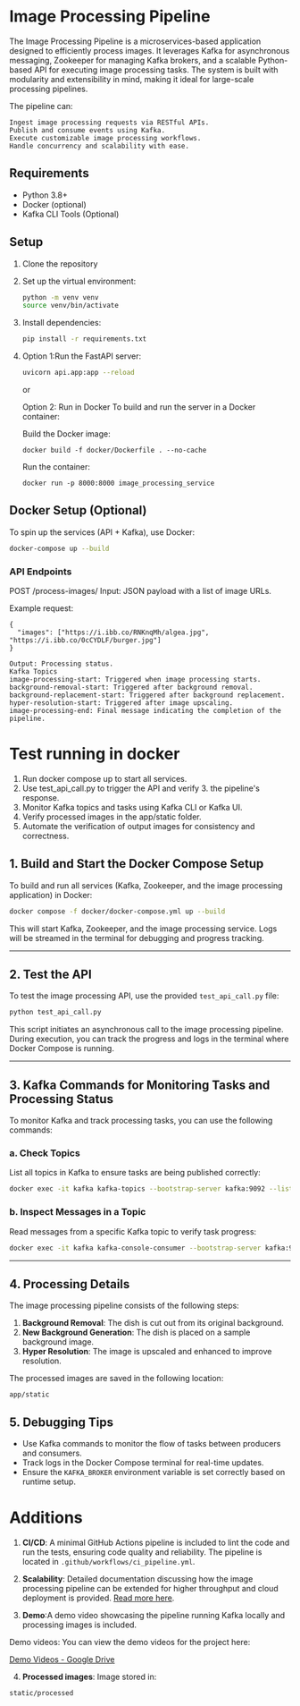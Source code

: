 # Image Processing Pipeline

The Image Processing Pipeline is a microservices-based application designed to efficiently process images. It leverages Kafka for asynchronous messaging, Zookeeper for managing Kafka brokers, and a scalable Python-based API for executing image processing tasks. The system is built with modularity and extensibility in mind, making it ideal for large-scale processing pipelines.

The pipeline can:

    Ingest image processing requests via RESTful APIs.
    Publish and consume events using Kafka.
    Execute customizable image processing workflows.
    Handle concurrency and scalability with ease.

## Requirements
- Python 3.8+
- Docker (optional)
- Kafka CLI Tools (Optional)

## Setup

1. Clone the repository
2. Set up the virtual environment:
    ```bash
    python -m venv venv
    source venv/bin/activate
    ```
3. Install dependencies:
    ```bash
    pip install -r requirements.txt
    ```
4. Option 1:Run the FastAPI server:
    ```bash
    uvicorn api.app:app --reload
    ```
    
    or

    Option 2: Run in Docker
    To build and run the server in a Docker container:

    Build the Docker image:

    ```
    docker build -f docker/Dockerfile . --no-cache
    ````

    Run the container:
    ```
    docker run -p 8000:8000 image_processing_service
    ```

## Docker Setup (Optional)

To spin up the services (API + Kafka), use Docker:

```bash
docker-compose up --build
```
### API Endpoints

POST /process-images/
Input: JSON payload with a list of image URLs.

Example request:
```
{
  "images": ["https://i.ibb.co/RNKnqMh/algea.jpg", "https://i.ibb.co/0cCYDLF/burger.jpg"]
}
```
    Output: Processing status.
    Kafka Topics
    image-processing-start: Triggered when image processing starts.
    background-removal-start: Triggered after background removal.
    background-replacement-start: Triggered after background replacement.
    hyper-resolution-start: Triggered after image upscaling.
    image-processing-end: Final message indicating the completion of the pipeline.

# Test running in docker

1. Run docker compose up to start all services.
2. Use test_api_call.py to trigger the API and verify 3. the pipeline's response.
4. Monitor Kafka topics and tasks using Kafka CLI or Kafka UI.
5. Verify processed images in the app/static folder.
6. Automate the verification of output images for consistency and correctness.

## 1. Build and Start the Docker Compose Setup
To build and run all services (Kafka, Zookeeper, and the image processing application) in Docker:

```bash
docker compose -f docker/docker-compose.yml up --build
```

This will start Kafka, Zookeeper, and the image processing service. Logs will be streamed in the terminal for debugging and progress tracking.

---

## 2. Test the API
To test the image processing API, use the provided `test_api_call.py` file:

```bash
python test_api_call.py
```

This script initiates an asynchronous call to the image processing pipeline. During execution, you can track the progress and logs in the terminal where Docker Compose is running.

---

## 3. Kafka Commands for Monitoring Tasks and Processing Status
To monitor Kafka and track processing tasks, you can use the following commands:

### a. **Check Topics**
List all topics in Kafka to ensure tasks are being published correctly:
```bash
docker exec -it kafka kafka-topics --bootstrap-server kafka:9092 --list
```

### b. **Inspect Messages in a Topic**
Read messages from a specific Kafka topic to verify task progress:
```bash
docker exec -it kafka kafka-console-consumer --bootstrap-server kafka:9092 --topic <topic-name> --from-beginning
```

---

## 4. Processing Details
The image processing pipeline consists of the following steps:
1. **Background Removal**: The dish is cut out from its original background.
2. **New Background Generation**: The dish is placed on a sample background image.
3. **Hyper Resolution**: The image is upscaled and enhanced to improve resolution.

The processed images are saved in the following location:
```
app/static
```

## 5. Debugging Tips
- Use Kafka commands to monitor the flow of tasks between producers and consumers.
- Track logs in the Docker Compose terminal for real-time updates.
- Ensure the `KAFKA_BROKER` environment variable is set correctly based on runtime setup.

# Additions

1. **CI/CD**: A minimal GitHub Actions pipeline is included to lint the code and run the tests, ensuring code quality and reliability. The pipeline is located in `.github/workflows/ci_pipeline.yml`.

2. **Scalability**: Detailed documentation discussing how the image processing pipeline can be extended for higher throughput and cloud deployment is provided. [Read more here](docs/scalability_design.md).

3. **Demo**:A demo video showcasing the pipeline running Kafka locally and processing images is included. 

Demo videos:
You can view the demo videos for the project here:

[Demo Videos - Google Drive](https://drive.google.com/drive/folders/10C9xD9K8J7K-fsanbIhFu0d_JyrIf1gM?usp=drive_link)

4. **Processed images**: 
Image stored in:
```
static/processed
```
